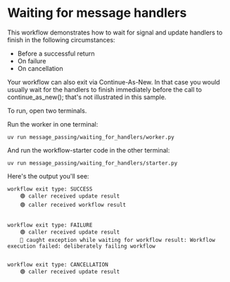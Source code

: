 # Waiting for message handlers

This workflow demonstrates how to wait for signal and update handlers to
finish in the following circumstances:

- Before a successful return
- On failure
- On cancellation

Your workflow can also exit via Continue-As-New. In that case you would
usually wait for the handlers to finish immediately before the call to
continue_as_new(); that's not illustrated in this sample.


To run, open two terminals.

Run the worker in one terminal:

    uv run message_passing/waiting_for_handlers/worker.py

And run the workflow-starter code in the other terminal:

    uv run message_passing/waiting_for_handlers/starter.py


Here's the output you'll see:

```
workflow exit type: SUCCESS
    🟢 caller received update result
    🟢 caller received workflow result


workflow exit type: FAILURE
    🟢 caller received update result
    🔴 caught exception while waiting for workflow result: Workflow execution failed: deliberately failing workflow


workflow exit type: CANCELLATION
    🟢 caller received update result
```
